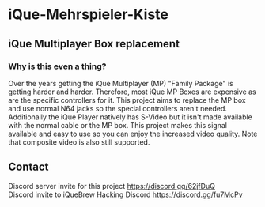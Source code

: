 # iQue-Mehrspieler-Kiste
## iQue Multiplayer Box replacement
### Why is this even a thing?
Over the years getting the iQue Multiplayer (MP)  "Family Package" is getting harder and harder. Therefore, most iQue MP Boxes are expensive as are the specific controllers for it. This project aims to replace the MP box and use normal N64 jacks so the special controllers aren't needed.  
Additionally the iQue Player natively has S-Video but it isn't made available with the normal cable or the MP box. This project makes this signal available and easy to use so you can enjoy the increased video quality. Note that composite video is also still supported.

## Contact
Discord server invite for this project https://discord.gg/62jfDuQ  
Discord invite to iQueBrew Hacking Discord https://discord.gg/fu7McPv
